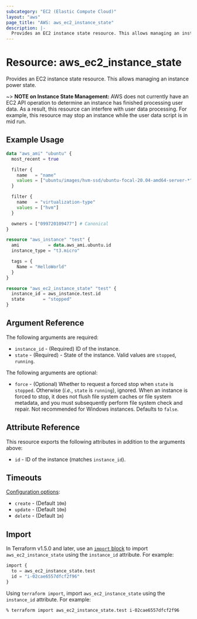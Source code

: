 ```yaml
---
subcategory: "EC2 (Elastic Compute Cloud)"
layout: "aws"
page_title: "AWS: aws_ec2_instance_state"
description: |-
  Provides an EC2 instance state resource. This allows managing an instance power state. 
---
```


# Resource: aws_ec2_instance_state

Provides an EC2 instance state resource. This allows managing an instance power state.

~> **NOTE on Instance State Management:** AWS does not currently have an EC2 API operation to determine an instance has finished processing user data. As a result, this resource can interfere with user data processing. For example, this resource may stop an instance while the user data script is in mid run.

## Example Usage

```terraform
data "aws_ami" "ubuntu" {
  most_recent = true

  filter {
    name   = "name"
    values = ["ubuntu/images/hvm-ssd/ubuntu-focal-20.04-amd64-server-*"]
  }

  filter {
    name   = "virtualization-type"
    values = ["hvm"]
  }

  owners = ["099720109477"] # Canonical
}

resource "aws_instance" "test" {
  ami           = data.aws_ami.ubuntu.id
  instance_type = "t3.micro"

  tags = {
    Name = "HelloWorld"
  }
}

resource "aws_ec2_instance_state" "test" {
  instance_id = aws_instance.test.id
  state       = "stopped"
}
```

## Argument Reference

The following arguments are required:

* `instance_id` - (Required) ID of the instance.
* `state` - (Required) - State of the instance. Valid values are `stopped`, `running`.

The following arguments are optional:

* `force` - (Optional) Whether to request a forced stop when `state` is `stopped`. Otherwise (_i.e._, `state` is `running`), ignored. When an instance is forced to stop, it does not flush file system caches or file system metadata, and you must subsequently perform file system check and repair. Not recommended for Windows instances. Defaults to `false`.

## Attribute Reference

This resource exports the following attributes in addition to the arguments above:

* `id` - ID of the instance (matches `instance_id`).

## Timeouts

[Configuration options](https://developer.hashicorp.com/terraform/language/resources/syntax#operation-timeouts):

* `create` - (Default `10m`)
* `update` - (Default `10m`)
* `delete` - (Default `1m`)

## Import

In Terraform v1.5.0 and later, use an [`import` block](https://developer.hashicorp.com/terraform/language/import) to import `aws_ec2_instance_state` using the `instance_id` attribute. For example:

```terraform
import {
  to = aws_ec2_instance_state.test
  id = "i-02cae6557dfcf2f96"
}
```

Using `terraform import`, import `aws_ec2_instance_state` using the `instance_id` attribute. For example:

```console
% terraform import aws_ec2_instance_state.test i-02cae6557dfcf2f96
```
